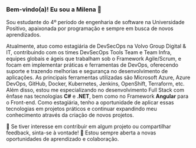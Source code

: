 <!-- ### Hi there 👋 -->

### Bem-vindo(a)! Eu sou a Milena 👋

Sou estudante do 4º período de engenharia de software na Universidade Positivo, apaixonada por programação e sempre em busca de novos aprendizados.

Atualmente, atuo como estagiária de DevSecOps na Volvo Group Digital & IT, contribuindo com os times DevSecOps Tools Team e Team Infra, equipes globais e ágeis que trabalham sob o Framework Agile/Scrum, e focam em implementar práticas e ferramentas de DevOps, oferecendo suporte e trazendo melhorias e segurança no desenvolvimento de aplicações. As principais ferramentas utilizadas são Microsoft Azure, Azure DevOps, GitHub, Docker, Kubernetes, Jenkins, OpenShift, Terraform, etc.
Além disso, estou me especializando no desenvolvimento Full Stack com ênfase nas tecnologias **C#** e **.NET**, bem como no Framework **Angular** para o Front-end. Como estagiária, tenho a oportunidade de aplicar essas tecnologias em projetos práticos e continuar expandindo meu conhecimento através da criação de novos projetos.

🌱 Se tiver interesse em contribuir em algum projeto ou compartilhar feedback, sinta-se à vontade! 
🌱 Estou sempre aberta a novas oportunidades de aprendizado e colaboração.

<!-- ##### Você pode entrar em contato comigo pelo [Linkedin](https://www.linkedin.com/in/milena-leonardi/), [Instagram]() ou [E-mail](milena.leonardi@hotmail.com). -->


